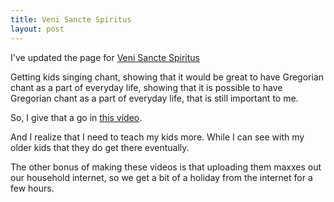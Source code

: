 ```yaml
---
title: Veni Sancte Spiritus
layout: post
---
```


I've updated the page for [Veni Sancte Spiritus](/hymns/venisancte.html)

Getting kids singing chant, showing that it would be great to have Gregorian chant as a part of everyday life, showing that it is possible to have Gregorian chant as a part of everyday life, that is still important to me.

So, I give that a go in [this video](https://www.youtube.com/watch?v=kolNLjxuwk8).

And I realize that I need to teach my kids more. While I can see with my older kids that they do get there eventually.

The other bonus of making these videos is that uploading them maxxes out our household internet, so we get a bit of a holiday from the internet for a few hours.

